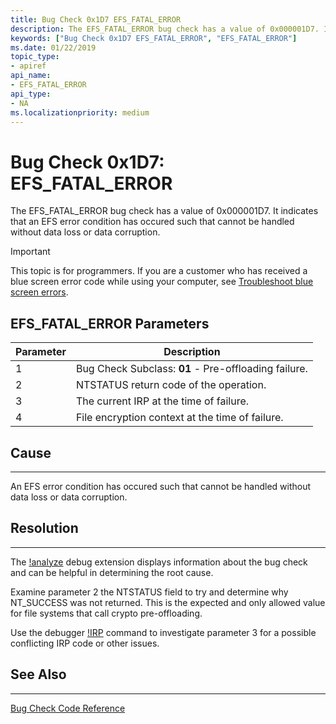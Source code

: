 ```yaml
---
title: Bug Check 0x1D7 EFS_FATAL_ERROR
description: The EFS_FATAL_ERROR bug check has a value of 0x000001D7. It indicates that an EFS error condition has occured such that cannot be handled without data loss or data corruption.
keywords: ["Bug Check 0x1D7 EFS_FATAL_ERROR", "EFS_FATAL_ERROR"]
ms.date: 01/22/2019
topic_type:
- apiref
api_name:
- EFS_FATAL_ERROR
api_type:
- NA
ms.localizationpriority: medium
---
```


# Bug Check 0x1D7: EFS\_FATAL\_ERROR

The EFS\_FATAL\_ERROR bug check has a value of 0x000001D7. It indicates that an EFS error condition has occured such that cannot be handled without data loss or data corruption.


> [!IMPORTANT]
> This topic is for programmers. If you are a customer who has received a blue screen error code while using your computer, see [Troubleshoot blue screen errors](https://support.microsoft.com/help/14238/windows-10-troubleshoot-blue-screen-errors).

 

## EFS\_FATAL\_ERROR Parameters

|Parameter|Description|
|-------- |---------- |
|1| Bug Check Subclass:  **01** - Pre-offloading failure.|
|2| NTSTATUS return code of the operation.|
|3| The current IRP at the time of failure.|
|4| File encryption context at the time of failure.|

## Cause
-----

An EFS error condition has occured such that cannot be handled without data loss or data corruption.

## Resolution
-----

The [!analyze](-analyze.md) debug extension displays information about the bug check and can be helpful in determining the root cause.

Examine parameter 2 the NTSTATUS field to try and determine why NT_SUCCESS was not returned. This is the expected and only allowed value for file systems that call crypto pre-offloading.

Use the debugger [!IRP](-irp.md) command to investigate parameter 3 for a possible conflicting IRP code or other issues.



## See Also
----------

[Bug Check Code Reference](bug-check-code-reference2.md)

